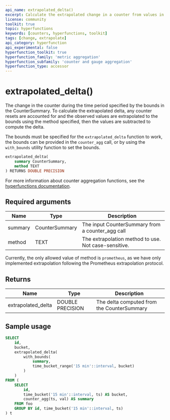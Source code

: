 ```yaml
---
api_name: extrapolated_delta()
excerpt: Calculate the extrapolated change in a counter from values in a `CounterSummary`
license: community
toolkit: true
topic: hyperfunctions
keywords: [counters, hyperfunctions, toolkit]
tags: [change, extrapolate]
api_category: hyperfunction
api_experimental: false
hyperfunction_toolkit: true
hyperfunction_family: 'metric aggregation'
hyperfunction_subfamily: 'counter and gauge aggregation'
hyperfunction_type: accessor
---
```


# extrapolated_delta() <tag type="toolkit" content="Toolkit" />
The change in the counter during the time period specified by the bounds in the
CounterSummary. To calculate the extrapolated delta, any counter resets are
accounted for and the observed values are extrapolated to the bounds using the
method specified, then the values are subtracted to compute the delta.

The bounds must be specified for the `extrapolated_delta` function to work, the
bounds can be provided in the `counter_agg` call, or by using the `with_bounds`
utility function to set the bounds.

```sql
extrapolated_delta(
    summary CounterSummary,
    method TEXT
) RETURNS DOUBLE PRECISION
```

For more information about counter aggregation functions, see the
[hyperfunctions documentation][hyperfunctions-counter-agg].

## Required arguments

|Name|Type|Description|
|-|-|-|
|summary|CounterSummary|The input CounterSummary from a counter_agg call|
|method|TEXT|The extrapolation method to use. Not case-sensitive.|

Currently, the only allowed value of method is `prometheus`, as we have only implemented extrapolation following the Prometheus extrapolation protocol.

## Returns

|Name|Type|Description|
|-|-|-|
|extrapolated_delta|DOUBLE PRECISION|The delta computed from the CounterSummary|

## Sample usage

```sql
SELECT
    id,
    bucket,
    extrapolated_delta(
        with_bounds(
            summary,
            time_bucket_range('15 min'::interval, bucket)
        )
    )
FROM (
    SELECT
        id,
        time_bucket('15 min'::interval, ts) AS bucket,
        counter_agg(ts, val) AS summary
    FROM foo
    GROUP BY id, time_bucket('15 min'::interval, ts)
) t
```


[hyperfunctions-counter-agg]: /timescaledb/:currentVersion:/how-to-guides/hyperfunctions/counter-aggregation/
